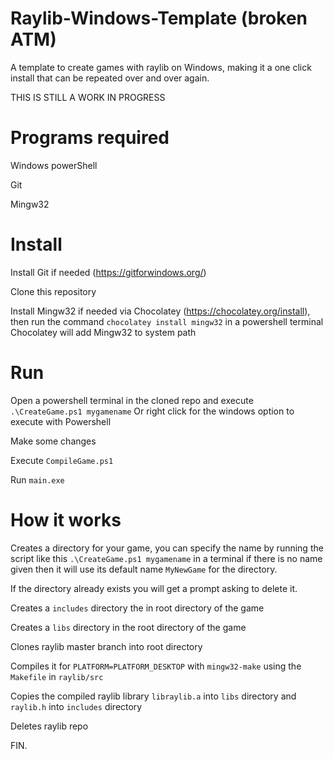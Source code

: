 # Raylib-Windows-Template (broken ATM)
A template to create games with raylib on Windows, making it a one click install that can be repeated over and over again.

THIS IS STILL A WORK IN PROGRESS

# Programs required
Windows powerShell

Git

Mingw32 

# Install
Install Git if needed (https://gitforwindows.org/)

Clone this repository

Install Mingw32 if needed via Chocolatey (https://chocolatey.org/install), then run the command `chocolatey install mingw32` in a powershell terminal
Chocolatey will add Mingw32 to system path 

# Run
Open a powershell terminal in the cloned repo and execute `.\CreateGame.ps1 mygamename` Or right click for the windows option to execute with Powershell

Make some changes

Execute `CompileGame.ps1`

Run `main.exe`

# How it works
Creates a directory for your game, you can specify the name by running the script like this `.\CreateGame.ps1 mygamename` in a terminal
if there is no name given then it will use its default name `MyNewGame` for the directory.

If the directory already exists you will get a prompt asking to delete it.

Creates a `includes` directory the in root directory of the game

Creates a `libs` directory in the root directory of the game

Clones raylib master branch into root directory 

Compiles it for `PLATFORM=PLATFORM_DESKTOP` with `mingw32-make` using the `Makefile` in `raylib/src`

Copies the compiled raylib library `libraylib.a` into `libs` directory and `raylib.h` into `includes` directory

Deletes raylib repo

FIN. 
